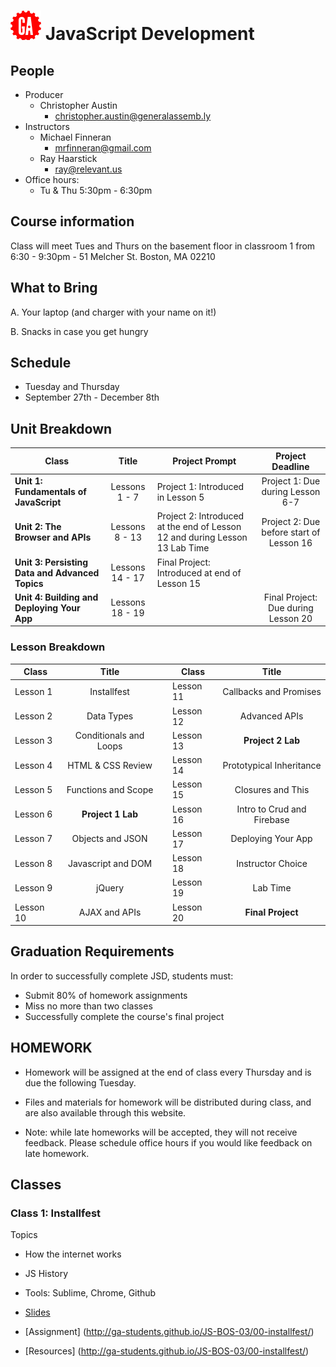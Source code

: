 # ![](assets/logo.png) JavaScript Development

## People

- Producer
  - Christopher Austin
    - [christopher.austin@generalassemb.ly](christopher.austin@generalassemb.ly)
- Instructors
  - Michael Finneran
    - [mrfinneran@gmail.com](mrfinneran@gmail.com)
  - Ray Haarstick
    - [ray@relevant.us](ray@relevant.us)
- Office hours:
  - Tu & Thu 5:30pm - 6:30pm


## Course information

Class will meet Tues and Thurs on the basement floor in classroom 1 from 6:30 - 9:30pm -  51 Melcher St. Boston, MA 02210


## What to Bring

A. Your laptop (and charger with your name on it!)

B. Snacks in case you get hungry

## Schedule

- Tuesday and Thursday
- September 27th - December 8th

## Unit Breakdown

| Class | Title | Project Prompt | Project Deadline|
| --- | :---: |  --- | :---: |
| **Unit 1: Fundamentals of JavaScript** | Lessons 1 - 7  | Project 1: Introduced in Lesson 5| Project 1: Due during Lesson 6-7|
| **Unit 2: The Browser and APIs** | Lessons 8 - 13 | Project 2: Introduced at the end of Lesson 12 and during Lesson 13 Lab Time| Project 2: Due before start of Lesson 16 |
| **Unit 3: Persisting Data and Advanced Topics**| Lessons 14 - 17 |Final Project: Introduced at end of Lesson 15| |
| **Unit 4: Building and Deploying Your App**| Lessons 18 - 19 ||Final Project: Due during Lesson 20|

### Lesson Breakdown

| Class | Title |  | Class | Title |
| --- | :---: | --- |  --- | :---: |
| Lesson 1 | Installfest || Lesson 11 | Callbacks and Promises |
| Lesson 2 | Data Types || Lesson 12 | Advanced APIs |
| Lesson 3 | Conditionals and Loops || Lesson 13 | **Project 2 Lab** |
| Lesson 4 | HTML & CSS Review || Lesson 14 | Prototypical Inheritance|
| Lesson 5 | Functions and Scope || Lesson 15 | Closures and This|
| Lesson 6 | **Project 1 Lab** || Lesson 16 | Intro to Crud and Firebase|
| Lesson 7 | Objects and JSON || Lesson 17 | Deploying Your App |
| Lesson 8 | Javascript and DOM || Lesson 18 |  Instructor Choice|
| Lesson 9 | jQuery || Lesson 19 | Lab Time|
| Lesson 10 | AJAX and APIs || Lesson 20| **Final Project**|

## Graduation Requirements
In order to successfully complete JSD, students must:

- Submit 80% of homework assignments
- Miss no more than two classes
- Successfully complete the course's final project

## HOMEWORK

- Homework will be assigned at the end of class every Thursday and is due the following Tuesday.

- Files and materials for homework will be distributed during class, and are also available through this website.

- Note: while late homeworks will be accepted, they will not receive feedback. Please schedule office hours if you would like feedback on late homework.

## Classes

### Class 1: Installfest
Topics
- How the internet works
- JS History
- Tools: Sublime, Chrome, Github

- [Slides](http://ga-students.github.io/JS-BOS-03/00-installfest/)
- [Assignment] (http://ga-students.github.io/JS-BOS-03/00-installfest/)
- [Resources] (http://ga-students.github.io/JS-BOS-03/00-installfest/)


